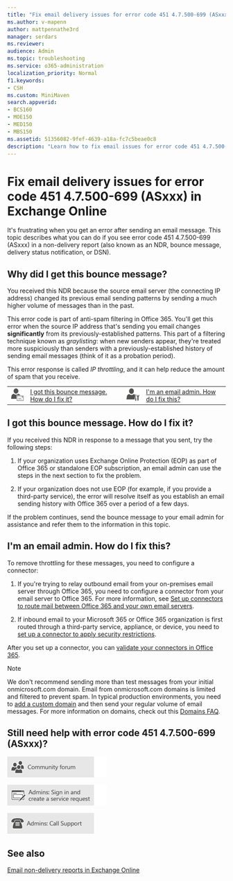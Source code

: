 ```yaml
---
title: "Fix email delivery issues for error code 451 4.7.500-699 (ASxxx) in Exchange Online"
ms.author: v-mapenn
author: mattpennathe3rd
manager: serdars
ms.reviewer: 
audience: Admin
ms.topic: troubleshooting
ms.service: o365-administration
localization_priority: Normal
f1.keywords:
- CSH
ms.custom: MiniMaven
search.appverid:
- BCS160
- MOE150
- MED150
- MBS150
ms.assetid: 51356082-9fef-4639-a18a-fc7c5beae0c8
description: "Learn how to fix email issues for error code 451 4.7.500-699 (ASxxx) in Exchange Online (IP throttling)."
---
```


# Fix email delivery issues for error code 451 4.7.500-699 (ASxxx) in Exchange Online

It's frustrating when you get an error after sending an email message. This topic describes what you can do if you see error code 451 4.7.500-699 (ASxxx) in a non-delivery report (also known as an NDR, bounce message, delivery status notification, or DSN).

## Why did I get this bounce message?

You received this NDR because the source email server (the connecting IP address) changed its previous email sending patterns by sending a much higher volume of messages than in the past.

This error code is part of anti-spam filtering in Office 365. You'll get this error when the source IP address that's sending you email changes **significantly** from its previously-established patterns. This part of a filtering technique known as _graylisting_: when new senders appear, they're treated more suspiciously than senders with a previously-established history of sending email messages (think of it as a probation period).

This error response is called _IP throttling_, and it can help reduce the amount of spam that you receive.

|||||
|:-----|:-----|:-----|:-----|
|![Email user icon](../../media/31425afd-41a9-435e-aa85-6886277c369b.png)|[I got this bounce message. How do I fix it?](#i-got-this-bounce-message-how-do-i-fix-it)|![Email admin icon](../../media/3d4c569e-b819-4a29-86b1-4b9619cf2acf.png)|[I'm an email admin. How do I fix this?](#im-an-email-admin-how-do-i-fix-this)|

## I got this bounce message. How do I fix it?

If you received this NDR in response to a message that you sent, try the following steps:

1. If your organization uses Exchange Online Protection (EOP) as part of Office 365 or standalone EOP subscription, an email admin can use the steps in the next section to fix the problem.

2. If your organization does not use EOP (for example, if you provide a third-party service), the error will resolve itself as you establish an email sending history with Office 365 over a period of a few days.

If the problem continues, send the bounce message to your email admin for assistance and refer them to the information in this topic.

## I'm an email admin. How do I fix this?

To remove throttling for these messages, you need to configure a connector:

1. If you're trying to relay outbound email from your on-premises email server through Office 365, you need to configure a connector from your email server to Office 365. For more information, see [Set up connectors to route mail between Office 365 and your own email servers](https://go.microsoft.com/fwlink/p/?LinkId=785273).

2. If inbound email to your Microsoft 365 or Office 365 organization is first routed through a third-party service, appliance, or device, you need to [set up a connector to apply security restrictions](https://go.microsoft.com/fwlink/p/?LinkId=785272).

After you set up a connector, you can [validate your connectors in Office 365](https://go.microsoft.com/fwlink/p/?LinkId=785240).

> [!NOTE]
> We don't recommend sending more than test messages from your initial onmicrosoft.com domain. Email from onmicrosoft.com domains is limited and filtered to prevent spam. In typical production environments, you need to [add a custom domain](https://support.office.com/article/6383f56d-3d09-4dcb-9b41-b5f5a5efd611.aspx) and then send your regular volume of email messages. For more information on domains, check out this [Domains FAQ](https://support.office.com/article/1272bad0-4bd4-4796-8005-67d6fb3afc5a.aspx).

## Still need help with error code 451 4.7.500-699 (ASxxx)?

[![Get help from the Office 365 community forums](../../media/12a746cc-184b-4288-908c-f718ce9c4ba5.png)](https://go.microsoft.com/fwlink/p/?LinkId=518605)

[![Admins: Sign in and create a service request](../../media/10862798-181d-47a5-ae4f-3f8d5a2874d4.png)](https://go.microsoft.com/fwlink/p/?LinkId=519124)

[![Admins: Call Support](../../media/9f262e67-e8c9-4fc0-85c2-b3f4cfbc064e.png)](https://go.microsoft.com/fwlink/p/?LinkID=518322)

## See also

[Email non-delivery reports in Exchange Online](non-delivery-reports-in-exchange-online.md)
